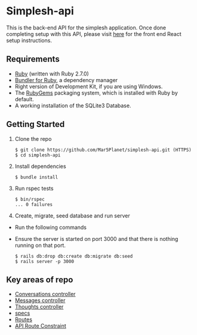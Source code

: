 Simplesh-api
===========================

This is the back-end API for the simplesh application. Once done completing setup with this API, please visit [here](https://github.com/Mar5Planet/simplesh-frontend) for the front end React setup instructions.

## Requirements

* [Ruby](https://www.ruby-lang.org/en/documentation/installation/) (written with Ruby 2.7.0)
* [Bundler for Ruby](http://bundler.io/), a dependency manager
* Right version of Development Kit, if you are using Windows.
* The [RubyGems](https://guides.rubygems.org/) packaging system, which is installed with Ruby by default. 
* A working installation of the SQLite3 Database.


## Getting Started

1. Clone the repo

   ```
   $ git clone https://github.com/Mar5Planet/simplesh-api.git (HTTPS)
   $ cd simplesh-api
   ```

2. Install dependencies

   ```
   $ bundle install
   ```

3. Run rspec tests

   ```
   $ bin/rspec
   ... 0 failures
   ```
   
4. Create, migrate, seed database and run server
* Run the following commands 
* Ensure the server is started on port 3000 and that there is nothing running on that port.

   ```
   $ rails db:drop db:create db:migrate db:seed
   $ rails server -p 3000
   ```
   

## Key areas of repo

* [Conversations controller](app/controllers/conversations_controller.rb) 
* [Messages controller](app/controllers/messages_controller.rb)
* [Thoughts controller](app/controllers/thoughts_controller.rb)
* [specs](spec/requests/)
* [Routes](config/routes.rb)
* [API Route Constraint](app/constraints/api_constraint.rb)
